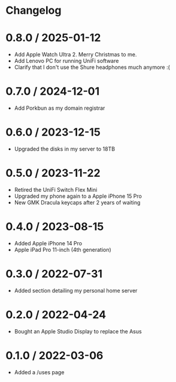 # Changelog

# 0.8.0 / 2025-01-12

- Add Apple Watch Ultra 2. Merry Christmas to me.
- Add Lenovo PC for running UniFi software
- Clarify that I don't use the Shure headphones much anymore :(

# 0.7.0 / 2024-12-01

- Add Porkbun as my domain registrar

# 0.6.0 / 2023-12-15

- Upgraded the disks in my server to 18TB

# 0.5.0 / 2023-11-22

- Retired the UniFi Switch Flex Mini
- Upgraded my phone again to a Apple iPhone 15 Pro
- New GMK Dracula keycaps after 2 years of waiting

# 0.4.0 / 2023-08-15

- Added Apple iPhone 14 Pro
- Apple iPad Pro 11-inch (4th generation)

# 0.3.0 / 2022-07-31

- Added section detailing my personal home server

# 0.2.0 / 2022-04-24

- Bought an Apple Studio Display to replace the Asus

# 0.1.0 / 2022-03-06

- Added a /uses page
